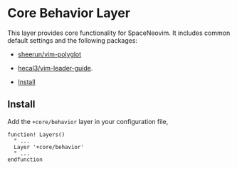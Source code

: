 # Core Behavior Layer

This layer provides core functionality for SpaceNeovim. It includes common default settings and the following packages:

- [sheerun/vim-polyglot](https://github.com/sheerun/vim-polyglot)
- [hecal3/vim-leader-guide](https://github.com/hecal3/vim-leader-guide).

- [Install](#install)

## Install

Add the `+core/behavior` layer in your configuration file,

```viml
function! Layers()
  " ...
  Layer '+core/behavior'
  " ...
endfunction
```
